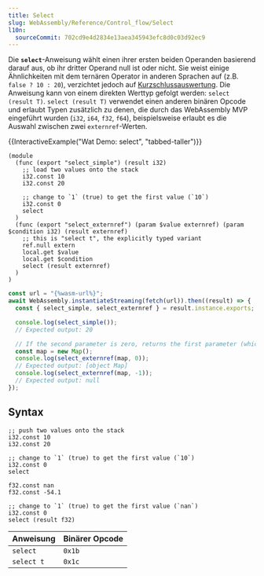 ```yaml
---
title: Select
slug: WebAssembly/Reference/Control_flow/Select
l10n:
  sourceCommit: 702cd9e4d2834e13aea345943efc8d0c03d92ec9
---
```


Die **`select`**-Anweisung wählt einen ihrer ersten beiden Operanden basierend darauf aus, ob ihr dritter Operand null ist oder nicht. Sie weist einige Ähnlichkeiten mit dem ternären Operator in anderen Sprachen auf (z.B. `false ? 10 : 20`), verzichtet jedoch auf [Kurzschlussauswertung](https://en.wikipedia.org/wiki/Short-circuit_evaluation). Die Anweisung kann von einem direkten Werttyp gefolgt werden: `select (result T)`. `select (result T)` verwendet einen anderen binären Opcode und erlaubt Typen zusätzlich zu denen, die durch das WebAssembly MVP eingeführt wurden (`i32`, `i64`, `f32`, `f64`), beispielsweise erlaubt es die Auswahl zwischen zwei `externref`-Werten.

{{InteractiveExample("Wat Demo: select", "tabbed-taller")}}

```wat interactive-example
(module
  (func (export "select_simple") (result i32)
    ;; load two values onto the stack
    i32.const 10
    i32.const 20

    ;; change to `1` (true) to get the first value (`10`)
    i32.const 0
    select
  )
  (func (export "select_externref") (param $value externref) (param $condition i32) (result externref)
    ;; this is "select t", the explicitly typed variant
    ref.null extern
    local.get $value
    local.get $condition
    select (result externref)
  )
)
```

```js interactive-example
const url = "{%wasm-url%}";
await WebAssembly.instantiateStreaming(fetch(url)).then((result) => {
  const { select_simple, select_externref } = result.instance.exports;

  console.log(select_simple());
  // Expected output: 20

  // If the second parameter is zero, returns the first parameter (which may be an arbitrary JS value)
  const map = new Map();
  console.log(select_externref(map, 0));
  // Expected output: [object Map]
  console.log(select_externref(map, -1));
  // Expected output: null
});
```

## Syntax

```wasm
;; push two values onto the stack
i32.const 10
i32.const 20

;; change to `1` (true) to get the first value (`10`)
i32.const 0
select
```

```plain
f32.const nan
f32.const -54.1

;; change to `1` (true) to get the first value (`nan`)
i32.const 0
select (result f32)
```

| Anweisung  | Binärer Opcode |
| ---------- | -------------- |
| `select`   | `0x1b`         |
| `select t` | `0x1c`         |
